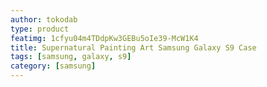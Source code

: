 ```yaml
---
author: tokodab
type: product
featimg: 1cfyu04m4TDdpKw3GEBu5oIe39-McW1K4
title: Supernatural Painting Art Samsung Galaxy S9 Case
tags: [samsung, galaxy, s9]
category: [samsung]
---
```

